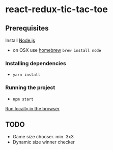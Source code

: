 # react-redux-tic-tac-toe


## Prerequisites

Install [Node.js](http://nodejs.org)
 - on OSX use [homebrew](http://brew.sh) `brew install node`

### Installing dependencies
 - `yarn install`

### Running the project
 - `npm start`

[Run locally in the browser](http://localhost:3000)

## TODO
 - Game size chooser. min. 3x3
 - Dynamic size winner checker

